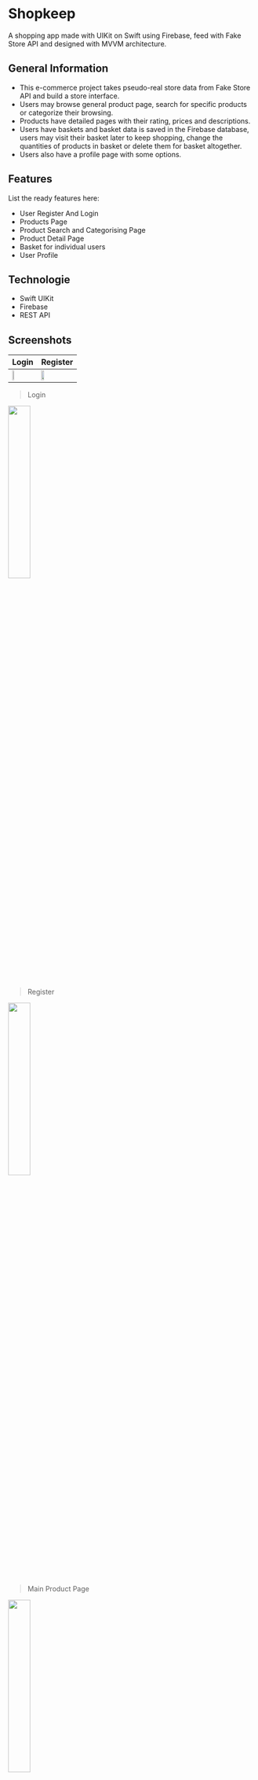 # Shopkeep

A shopping app made with UIKit on Swift using Firebase, feed with Fake Store API and designed with MVVM architecture.

## General Information
- This e-commerce project takes pseudo-real store data from Fake Store API and build a store interface.
- Users may browse general product page, search for specific products or categorize their browsing.
- Products have detailed pages with their rating, prices and descriptions.
- Users have baskets and basket data is saved in the Firebase database, users may visit their basket later to keep shopping, change the quantities of products in basket or delete them for basket altogether.
- Users also have a profile page with some options.

## Features
List the ready features here:
- User Register And Login
- Products Page
- Product Search and Categorising Page
- Product Detail Page
- Basket for individual users
- User Profile


## Technologie
- Swift UIKit
- Firebase
- REST API

## Screenshots

| Login | Register |
| ------------- | ------------- |
| <img src="https://user-images.githubusercontent.com/49480936/200582613-e623b576-7291-4fd0-92b8-77ca4e7f506f.PNG" width=30% height=30%>  | <img src="https://user-images.githubusercontent.com/49480936/200582614-d2301aab-c864-44de-b146-5a2c004810f5.PNG" width=30% height=30%>  |

> Login

<img src="https://user-images.githubusercontent.com/49480936/200582613-e623b576-7291-4fd0-92b8-77ca4e7f506f.PNG" width=30% height=30%>

> Register

<img src="https://user-images.githubusercontent.com/49480936/200582614-d2301aab-c864-44de-b146-5a2c004810f5.PNG" width=30% height=30%>

> Main Product Page

<img src="https://user-images.githubusercontent.com/49480936/200582581-16a9b8c6-42b3-405a-bf19-ffe657e4377e.PNG" width=30% height=30%>

> Search and Categorize

<img src="https://user-images.githubusercontent.com/49480936/200582591-121ca55d-5334-4d87-9fa9-b3bc6ea953b0.PNG" width=30% height=30%>

> Detailed Product Page

<img src="https://user-images.githubusercontent.com/49480936/200582606-a82aacda-f6dd-4e26-ba4f-a9ec97ac89e2.PNG" width=30% height=30%>

> Profile Page

<img src="https://user-images.githubusercontent.com/49480936/200582602-4a5905c5-ea2b-4757-8350-ea07e32b5625.PNG" width=30% height=30%>

> Basket

<img src="https://user-images.githubusercontent.com/49480936/200582612-8094a664-6798-4fa9-a706-831594b8a803.PNG" width=30% height=30%>

> Login

<img src="https://user-images.githubusercontent.com/49480936/200582613-e623b576-7291-4fd0-92b8-77ca4e7f506f.PNG" width=30% height=30%>

> Register

<img src="https://user-images.githubusercontent.com/49480936/200582614-d2301aab-c864-44de-b146-5a2c004810f5.PNG" width=30% height=30%>


https://user-images.githubusercontent.com/49480936/200250760-94dc62c9-651a-4d6e-9105-41f65a9cca62.mp4

